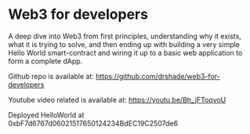 # Web3 for developers

A deep dive into Web3 from first principles, understanding why it exists, what it is trying to solve, and then ending up with building a very simple Hello World smart-contract and wiring it up to a basic web application to form a complete dApp.

Github repo is available at:
https://github.com/drshade/web3-for-developers

Youtube video related is available at:
https://youtu.be/Bh_jFToqvoU

Deployed HelloWorld at 0xbF7d6767d06021517650124234BdEC19C2507de6

